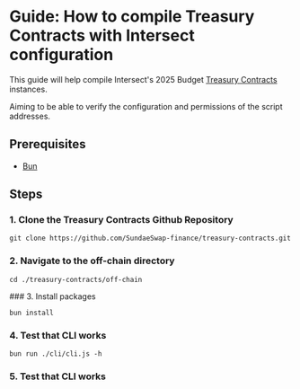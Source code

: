 # Guide: How to compile Treasury Contracts with Intersect configuration

This guide will help compile Intersect's 2025 Budget [Treasury Contracts](https://github.com/SundaeSwap-finance/treasury-contracts) instances.

Aiming to be able to verify the configuration and permissions of the script addresses.

## Prerequisites

- [Bun](https://bun.sh/)

## Steps

### 1. Clone the Treasury Contracts Github Repository

```shell
git clone https://github.com/SundaeSwap-finance/treasury-contracts.git
```

### 2. Navigate to the off-chain directory

```shell
cd ./treasury-contracts/off-chain
```

### 3. Install packages

```shell
bun install
```

### 4. Test that CLI works

```shell
bun run ./cli/cli.js -h
```

### 5. Test that CLI works